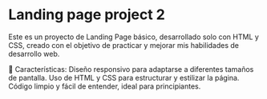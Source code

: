 # Landing page project 2

Este es un proyecto de Landing Page básico, desarrollado solo con HTML y CSS, creado con el objetivo de practicar y mejorar mis habilidades de desarrollo web.

🌟 Características:
Diseño responsivo para adaptarse a diferentes tamaños de pantalla.
Uso de HTML y CSS para estructurar y estilizar la página.
Código limpio y fácil de entender, ideal para principiantes.

